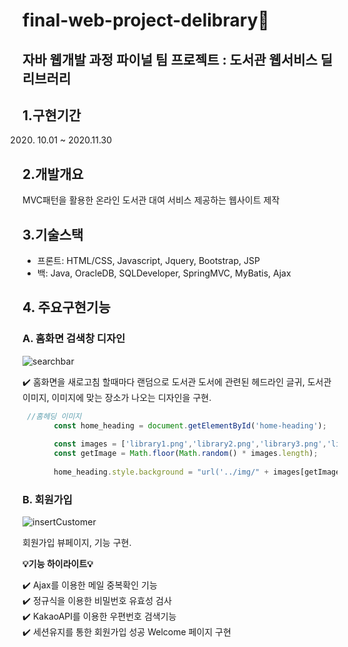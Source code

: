 # final-web-project-delibrary📖
## 자바 웹개발 과정 파이널 팀 프로젝트 : 도서관 웹서비스 딜리브러리

## 1.구현기간
2020. 10.01 ~ 2020.11.30

## 2.개발개요
MVC패턴을 활용한 온라인 도서관 대여 서비스 제공하는 웹사이트 제작 

## 3.기술스택
  - 프론트: HTML/CSS, Javascript, Jquery, Bootstrap, JSP
  - 백: Java, OracleDB, SQLDeveloper, SpringMVC, MyBatis, Ajax

## 4. 주요구현기능

  ### A. 홈화면 검색창 디자인  
  
  ![searchbar](delibraryGIF/01.home.gif)
  
  ✔️ 홈화면을 새로고침 할때마다 랜덤으로 도서관 도서에 관련된 헤드라인 글귀, 
  도서관 이미지, 이미지에 맞는 장소가
  나오는 디자인을 구현.  
  
  ```javascript 
   //홈헤딩 이미지
         const home_heading = document.getElementById('home-heading');
      
         const images = ['library1.png','library2.png','library3.png','library4.png','library5.png','library6.png','library7.png','library8.jpg'];
         const getImage = Math.floor(Math.random() * images.length);
         
         home_heading.style.background = "url('../img/" + images[getImage] + "')";
  ```
  
  
  
  ### B. 회원가입
  ![insertCustomer](delibraryGIF/02.join.gif)
  
  회원가입 뷰페이지, 기능 구현.  
  
  __💡기능 하이라이트💡__  
    
   ✔️ Ajax를 이용한 메일 중복확인 기능  
   ✔️ 정규식을 이용한 비밀번호 유효성 검사  
   ✔️ KakaoAPI를 이용한 우편번호 검색기능  
   ✔️ 세션유지를 통한 회원가입 성공 Welcome 페이지 구현  

   
  


